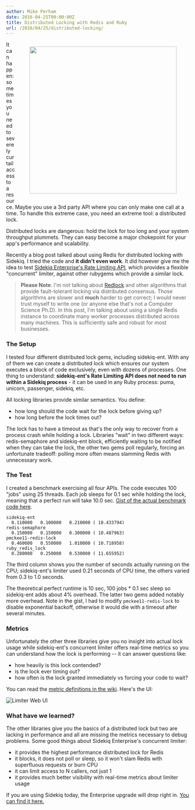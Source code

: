 ```yaml
---
author: Mike Perham
date: 2016-04-25T00:00:00Z
title: Distributed Locking with Redis and Ruby
url: /2016/04/25/distributed-locking/
---
```


<figure style="float: right;">
  <img style="border: solid white 0px;" src="/images/distributedlock.png" width="400px" />
</figure>

It can happen: sometimes you need to severely curtail access to a
resource.  Maybe you use a 3rd party API where you can only make one call at a
time.  To handle this extreme case, you need an extreme tool: a
distributed lock.

Distributed locks are dangerous: hold the lock for too long and your
system throughput plummets. They can easy become a major chokepoint for
your app's performance and scalability.

Recently a blog post talked about using Redis for
distributed locking with Sidekiq.  I tried the code and **it didn't even
work**. It did however give me the idea to test [Sidekiq Enterprise's Rate Limiting
API](https://github.com/mperham/sidekiq/wiki/Ent-Rate-Limiting), which provides a flexible "concurrent" limiter,
against other rubygems which provide a similar lock.

> **Please Note**: I'm not talking about [Redlock](http://redis.io/topics/distlock) and other algorithms that
provide fault-tolerant locking via distributed consensus.  Those
algorithms are slower and **much** harder to get correct; I would never trust
myself to write one (or anyone else that's not a Computer Science Ph.D).
In this post, I'm talking about using a single Redis instance to
coordinate many worker processes distributed across many machines.
This is sufficiently safe and robust for most businesses.

### The Setup

I tested four different distributed lock gems, including sidekiq-ent.
With any of them we can create a distributed lock which
ensures our system executes a block of code exclusively, even with dozens
of processes.  One thing to understand: **sidekiq-ent's Rate Limiting API does
not need to run within a Sidekiq process** - it can be used in any Ruby
process: puma, unicorn, passenger, sidekiq, etc.

All locking libraries provide similar semantics. You define:

 * how long should the code wait for the lock before giving up?
 * how long before the lock times out?

The lock has to have a timeout as that's the only way to recover from a
process crash while holding a lock.  Libraries "wait" in two different
ways: redis-semaphore and sidekiq-ent block, efficiently waiting to be
notified when they can take the lock, the other two gems poll regularly,
forcing an unfortunate tradeoff: polling more often means slamming Redis
with unnecessary work.

### The Test

I created a benchmark exercising all four APIs.
The code executes 100 "jobs" using 25 threads.  Each job sleeps for 0.1
sec while holding the lock, meaning that a perfect run will take 10.0
sec.  [Gist of the actual benchmark code here](https://gist.github.com/mperham/e0248bfb727ebf02ffd6b09172a85301).

    sidekiq-ent
      0.110000   0.100000   0.210000 ( 10.433794)
    redis-semaphore
      0.150000   0.150000   0.300000 ( 10.487963)
    pmckee11-redis-lock
      0.460000   0.550000   1.010000 ( 10.718958)
    ruby_redis_lock
      0.280000   0.250000   0.530000 ( 11.655952)

The third column shows you the number of seconds actually running on the
CPU; sidekiq-ent's limiter used 0.21 seconds of CPU time, the
others varied from 0.3 to 1.0 seconds.

The theoretical perfect runtime is 10 sec, 100 jobs * 0.1 sec sleep
so sidekiq-ent adds about 4% overhead.  The latter two gems added notably more overhead.
Note in the gist, I had to modify `pmckee11-redis-lock` to disable exponential
backoff, otherwise it would die with a timeout after several minutes.

### Metrics

Unfortunately the other three libraries give you no insight into actual lock usage while
sidekiq-ent's concurrent limiter offers real-time metrics so you can
understand how the lock is performing -- it can answer questions like:

 * how heavily is this lock contended?
 * is the lock ever timing out?
 * how often is the lock granted immediately vs forcing your code to wait?

You can read the [metric definitions in the wiki](https://github.com/mperham/sidekiq/wiki/Ent-Rate-Limiting#concurrent-metrics).  Here's the UI:

![Limiter Web UI](https://raw.githubusercontent.com/mperham/sidekiq/master/examples/ent-concurrent.png)

### What have we learned?

The other libraries give you the basics of a distributed lock but two
are lacking in performance and all are missing the metrics necessary to
debug problems.  Some good things about Sidekiq Enterprise's concurrent limiter:

 * it provides the highest performance distributed lock for Redis
 * it blocks, it does not poll or sleep, so it won't slam Redis with superfluous requests or burn CPU
 * it can limit access to N callers, not just 1
 * it provides much better visibility with real-time metrics about limiter usage

If you are using Sidekiq today, the Enterprise upgrade will drop right in.
[You can find it here.](https://billing.contribsys.com/sent/new.cgi)

